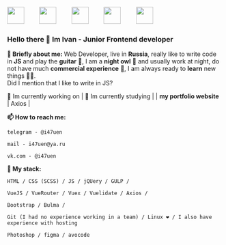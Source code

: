 <img src="https://devicons.github.io/devicon/devicon.git/icons/html5/html5-plain.svg" width="40px">&nbsp;&nbsp;&nbsp;&nbsp;&nbsp;&nbsp;&nbsp;&nbsp;
<img src="https://devicons.github.io/devicon/devicon.git/icons/css3/css3-plain.svg" width="40px">&nbsp;&nbsp;&nbsp;&nbsp;&nbsp;&nbsp;&nbsp;&nbsp;
<img src="https://devicons.github.io/devicon/devicon.git/icons/javascript/javascript-original.svg" width="40px">&nbsp;&nbsp;&nbsp;&nbsp;&nbsp;&nbsp;&nbsp;&nbsp;
<img src="https://devicons.github.io/devicon/devicon.git/icons/vuejs/vuejs-original.svg" width="40px">&nbsp;&nbsp;&nbsp;&nbsp;&nbsp;&nbsp;&nbsp;&nbsp;
<img src="https://devicons.github.io/devicon/devicon.git/icons/git/git-original.svg" width="40px">&nbsp;&nbsp;&nbsp;&nbsp;&nbsp;&nbsp;&nbsp;&nbsp;&nbsp;


### Hello there 👋 Im Ivan - Junior Frontend developer
**🧔 Briefly about me:** Web Developer, live in __Russia__, really like to write code in __JS__ and play the __guitar__ 🎸, I am a __night owl__ 🦉 and usually work at night, do not have much __commercial experience__ 💼, I am always ready to __learn__ new things 🏃‍♂️. <br/>
Did I mention that I like to write in JS?

🔭 Im currently working on | 🌱 Im currently studying | 
| **my portfolio website** | Axios |

**📫 How to reach me:** 
```
telegram - @i47uen
```
```
mail - i47uen@ya.ru
```
```
vk.com - @i47uen
```

**👊 My stack:**
```
HTML / CSS (SCSS) / JS / jQUery / GULP /
```
```
VueJS / VueRouter / Vuex / Vuelidate / Axios / 
```
```
Bootstrap / Bulma /
```
```
Git (I had no experience working in a team) / Linux ❤️ / I also have experience with hosting
```
```
Photoshop / figma / avocode
```

